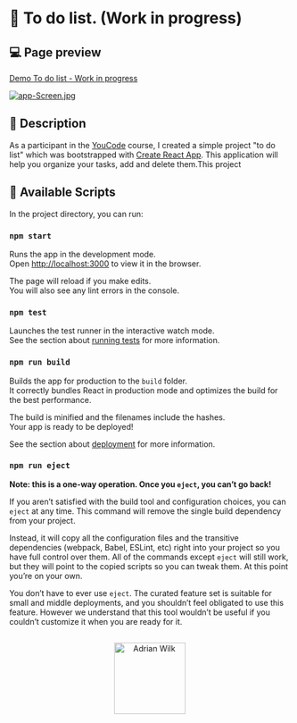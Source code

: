 # :memo: To do list. (Work in progress)

## :computer: Page preview
[Demo To do list - Work in progress](https://awilku.github.io/todo-list-react/)

[![app-Screen.jpg](https://i.postimg.cc/dQS73q2f/app-Screen.jpg)](https://postimg.cc/yWc6rCrh)
## :page_facing_up: Description
As a participant in the [YouCode](https://youcode.pl/frontend-developer/) course, I created a simple project "to do list" which was bootstrapped with [Create React App](https://github.com/facebook/create-react-app). This application will help you organize your tasks, add and delete them.This project 
## :memo: Available Scripts

In the project directory, you can run:

### `npm start`

Runs the app in the development mode.\
Open [http://localhost:3000](http://localhost:3000) to view it in the browser.

The page will reload if you make edits.\
You will also see any lint errors in the console.

### `npm test`

Launches the test runner in the interactive watch mode.\
See the section about [running tests](https://facebook.github.io/create-react-app/docs/running-tests) for more information.

### `npm run build`

Builds the app for production to the `build` folder.\
It correctly bundles React in production mode and optimizes the build for the best performance.

The build is minified and the filenames include the hashes.\
Your app is ready to be deployed!

See the section about [deployment](https://facebook.github.io/create-react-app/docs/deployment) for more information.

### `npm run eject`

**Note: this is a one-way operation. Once you `eject`, you can’t go back!**

If you aren’t satisfied with the build tool and configuration choices, you can `eject` at any time. This command will remove the single build dependency from your project.

Instead, it will copy all the configuration files and the transitive dependencies (webpack, Babel, ESLint, etc) right into your project so you have full control over them. All of the commands except `eject` will still work, but they will point to the copied scripts so you can tweak them. At this point you’re on your own.

You don’t have to ever use `eject`. The curated feature set is suitable for small and middle deployments, and you shouldn’t feel obligated to use this feature. However we understand that this tool wouldn’t be useful if you couldn’t customize it when you are ready for it.
##
<p align="center">
  <img width="128" src="https://i.postimg.cc/MHZdn0T0/icon.png" alt="Adrian Wilk">
</p>
